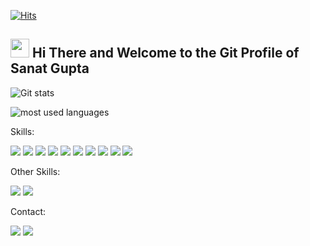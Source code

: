 [![Hits](https://hits.seeyoufarm.com/api/count/incr/badge.svg?url=https%3A%2F%2Fgithub.com%2Fsanatg&count_bg=%2379C83D&title_bg=%23555555&icon=&icon_color=%23E7E7E7&title=Profile+views&edge_flat=false)](https://hits.seeyoufarm.com)

## <img src="https://raw.githubusercontent.com/MartinHeinz/MartinHeinz/master/wave.gif" width="30px"> Hi There and Welcome to the Git Profile of Sanat Gupta  

![Git stats](https://github-readme-stats.vercel.app/api?username=sanatg&count_private=true)

![most used languages](https://github-readme-stats.vercel.app/api/top-langs/?username=sanatg&layout=compact)

Skills:

<img src="https://img.shields.io/badge/Dart-0175C2?style=for-the-badge&logo=dart&logoColor=white"> <img src="https://img.shields.io/badge/Python-3776AB?style=for-the-badge&logo=python&logoColor=white"> <img src="https://img.shields.io/badge/HTML5-E34F26?style=for-the-badge&logo=html5&logoColor=white"> <img src="https://img.shields.io/badge/Markdown-000000?style=for-the-badge&logo=markdown&logoColor=white"> <img src="https://img.shields.io/badge/JavaScript-323330?style=for-the-badge&logo=javascript&logoColor=F7DF1E"> <img src="https://img.shields.io/badge/C%20language-0175C2?style=for-the-badge&logo=c&logoColor=white"> <img src="https://img.shields.io/badge/Bash%20Scripting-000000?style=for-the-badge&logo=markdown&logoColor=white"> <img src="https://img.shields.io/badge/reactjs-cyan?style=for-the-badge&logo=react&logoColor=blue"> <img src="https://img.shields.io/badge/react native-323330?style=for-the-badge&logo=react&logoColor=blue"> <img src="https://img.shields.io/badge/Babel-black?style=for-the-badge&logo=babel&logoColor=yellow">

Other Skills:

<img src="https://img.shields.io/badge/Hacking-ffffff?style=for-the-badge&logo=hacking&logoColor=white"> <img src="https://img.shields.io/badge/Youtuber-red?style=for-the-badge&logo=youtube&logoColor=white">

Contact:

<a href = "mailto:sanatasgsih@gmail.com"><img src="https://img.shields.io/badge/Gmail-D14836?style=for-the-badge&logo=gmail&logoColor=white"></a>  <a href ="mailto:sanatasgsih@protonmail.com"><img src ="https://img.shields.io/badge/ProtonMail-8B89CC?style=for-the-badge&logo=protonmail&logoColor=white"></a>

